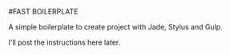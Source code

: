 #FAST BOILERPLATE

A simple boilerplate to create project with Jade, Stylus and Gulp.

I'll post the instructions here later.
